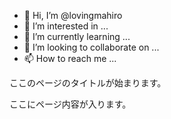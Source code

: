 - 👋 Hi, I’m @lovingmahiro
- 👀 I’m interested in ...
- 🌱 I’m currently learning ...
- 💞️ I’m looking to collaborate on ...
- 📫 How to reach me ...

<!---
lovingmahiro/lovingmahiro is a ✨ special ✨ repository because its `README.md` (this file) appears on your GitHub profile.
You can click the Preview link to take a look at your changes.
--->
<html>
<hemd>
<meta charset="UTF=8">
ここのページのタイトルが始まります。
</titl>
<head>
<body>

ここにページ内容が入ります。
</body>
</html>
